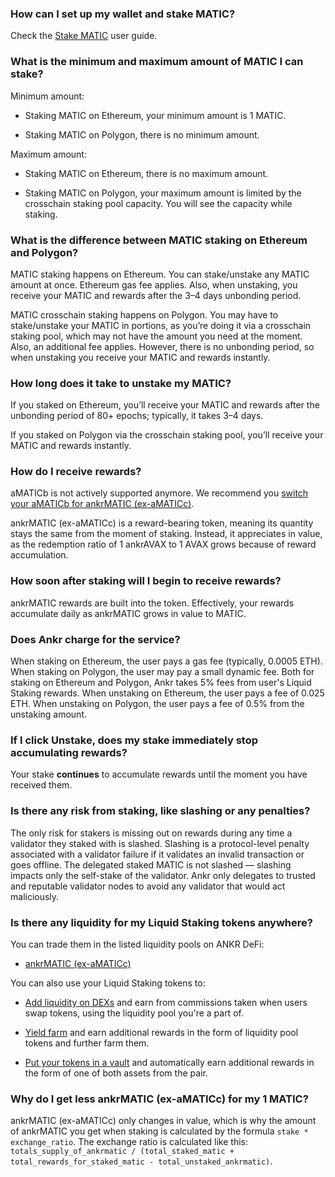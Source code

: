 ### How can I set up my wallet and stake MATIC?

Check the [Stake MATIC](https://www.ankr.com/docs/staking/liquid-staking/matic/stake/) user guide.

### What is the minimum and maximum amount of MATIC I can stake?

Minimum amount:

* Staking MATIC on Ethereum, your minimum amount is 1 MATIC.

* Staking MATIC on Polygon, there is no minimum amount.

Maximum amount:

* Staking MATIC on Ethereum, there is no maximum amount.

* Staking MATIC on Polygon, your maximum amount is limited by the crosschain staking pool capacity. You will see the capacity while staking.

### What is the difference between MATIC staking on Ethereum and Polygon?

MATIC staking happens on Ethereum. You can stake/unstake any MATIC amount at once. Ethereum gas fee applies. Also, when unstaking, you receive your MATIC and rewards after the 3–4 days unbonding period.  

  

MATIC crosschain staking happens on Polygon. You may have to stake/unstake your MATIC in portions, as you’re doing it via a crosschain staking pool, which may not have the amount you need at the moment. Also, an additional fee applies. However, there is no unbonding period, so when unstaking you receive your MATIC and rewards instantly.

### How long does it take to unstake my MATIC?

If you staked on Ethereum, you’ll receive your MATIC and rewards after the unbonding period of 80+ epochs; typically, it takes 3–4 days.  

  
If you staked on Polygon via the crosschain staking pool, you’ll receive your MATIC and rewards instantly.

### How do I receive rewards?

aMATICb is not actively supported anymore. We recommend you [switch your aMATICb for ankrMATIC (ex-aMATICc)](https://www.ankr.com/staking/switch/?from=aMATICb).   

ankrMATIC (ex-aMATICc) is a reward-bearing token, meaning its quantity stays the same from the moment of staking. Instead, it appreciates in value, as the redemption ratio of 1 ankrAVAX to 1 AVAX grows because of reward accumulation.

### How soon after staking will I begin to receive rewards?

ankrMATIC rewards are built into the token. Effectively, your rewards accumulate daily as ankrMATIC grows in value to MATIC.

### Does Ankr charge for the service?

When staking on Ethereum, the user pays a gas fee (typically, 0.0005 ETH). When staking on Polygon, the user may pay a small dynamic fee. Both for staking on Ethereum and Polygon, Ankr takes 5% fees from user's Liquid Staking rewards. When unstaking on Ethereum, the user pays a fee of 0.025 ETH. When unstaking on Polygon, the user pays a fee of 0.5% from the unstaking amount.

### If I click Unstake, does my stake immediately stop accumulating rewards?

Your stake **continues** to accumulate rewards until the moment you have received them.

### Is there any risk from staking, like slashing or any penalties?

The only risk for stakers is missing out on rewards during any time a validator they staked with is slashed. Slashing is a protocol-level penalty associated with a validator failure if it validates an invalid transaction or goes offline. The delegated staked MATIC is not slashed — slashing impacts only the self-stake of the validator. Ankr only delegates to trusted and reputable validator nodes to avoid any validator that would act maliciously.

### Is there any liquidity for my Liquid Staking tokens anywhere?

You can trade them in the listed liquidity pools on ANKR DeFi:

* [ankrMATIC (ex-aMATICc)](https://www.ankr.com/staking/defi/?assets=ankrMATIC)


You can also use your Liquid Staking tokens to:

* [Add liquidity on DEXs](https://www.ankr.com/docs/staking/defi/liquidity-pools/) and earn from commissions taken when users swap tokens, using the liquidity pool you're a part of.

* [Yield farm](https://www.ankr.com/docs/staking/defi/yield-farming/) and earn additional rewards in the form of liquidity pool tokens and further farm them.

* [Put your tokens in a vault](https://www.ankr.com/docs/staking/defi/vaults/) and automatically earn additional rewards in the form of one of both assets from the pair.

### Why do I get less ankrMATIC (ex-aMATICc) for my 1 MATIC?

 ankrMATIC (ex-aMATICc) only changes in value, which is why the amount of ankrMATIC you get when staking is calculated by the formula `stake * exchange_ratio`. The exchange ratio is calculated like this: `totals_supply_of_ankrmatic / (total_staked_matic + total_rewards_for_staked_matic - total_unstaked_ankrmatic)`.
